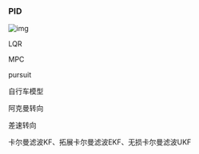 ### PID

![img](https://pic1.zhimg.com/80/v2-25965fdad08db6f281dee7e0903229f0_1440w.jpg)

LQR

MPC

pursuit

自行车模型

阿克曼转向

差速转向

卡尔曼滤波KF、拓展卡尔曼滤波EKF、无损卡尔曼滤波UKF